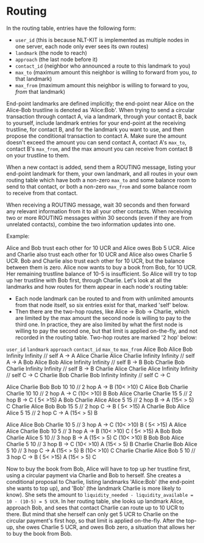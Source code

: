 # Routing

In the routing table, entries have the following form:
* `user_id` (this is because NLT-KIT is implemented as multiple nodes in one server, each node only ever sees its own routes)
* `landmark` (the node to reach)
* `approach` (the last node before it)
* `contact_id` (neighbor who announced a route to this landmark to you)
* `max_to` (maximum amount this neighbor is willing to forward from you, *to* that landmark)
* `max_from` (maximum amount this neighbor is willing to forward to you, *from* that landmark)

End-point landmarks are defined implicitly; the end-point near Alice on the Alice-Bob trustline is denoted as  'Alice:Bob'.
When trying to send a circular transaction through contact A, via a landmark, through your contact B, back to yourself,
include landmark entries for your end-point at the receiving trustline, for contact B, and for the landmark you want to use, and then propose the conditional transaction to contact A. Make sure the amount doesn't exceed the amount you can send contact A, contact A's `max_to`, contact  B's `max_from`, and the max amount you can receive from contact B on your trustline to them.

When a new contact is added, send them a ROUTING message, listing your end-point landmark for them, your own landmark, and all routes in your own routing table which have both a non-zero `max_to` and some balance room to send to that contact, or both a non-zero `max_from` and some balance room to receive from that contact.

When receiving a ROUTING message, wait 30 seconds and then forward any relevant information from it to all your other contacts. When receiving two or more ROUTING messages within 30 seconds (even if they are from unrelated contacts), combine the two information updates into one.

Example:

Alice and Bob trust each other for 10 UCR and Alice owes Bob 5 UCR.
Alice and Charlie also trust each other for 10 UCR and Alice also owes Charlie 5 UCR.
Bob and Charlie  also trust each other for 10 UCR, but the balance between them is zero.
Alice now wants to buy a book from Bob, for 10 UCR. Her remaining trustline balance of 10-5 is insufficient.
So Alice will try to top up her trustline with Bob first, through Charlie. Let's look at all the landmarks and how routes for them appear in each node's routing table:

* Each node landmark can be routed to and from with unlimited amounts from that node itself, so six entries exist for that, marked 'self' below.
* Then there are the two-hop routes, like Alice -> Bob -> Charlie, which are limited by the max amount the second node is willing to pay to the third one. In practice, they are also limited by what the first node is willing to pay the second one, but that limit is applied on-the-fly, and not recorded in the routing table. Two-hop routes are marked '2 hop' below:

`user_id` `landmark` `approach` `contact_id`  `max_to` `max_from`
 Alice     Bob        Alice      Bob           Infinity Infinity // self A -> A
 Alice     Charlie    Alice      Charlie       Infinity Infinity // self A -> A
 Bob       Alice      Bob        Alice         Infinity Infinity // self B -> B
 Bob       Charlie    Bob        Charlie       Infinity Infinity // self B -> B
 Charlie   Alice      Charlie    Alice         Infinity Infinity // self C -> C
 Charlie   Bob        Charlie    Bob           Infinity Infinity // self C -> C

 Alice     Charlie    Bob        Bob           10       10       // 2 hop A -> B (10< >10) C
 Alice     Bob        Charlie    Charlie       10       10       // 2 hop A -> C (10< >10) B
 Bob       Alice      Charlie    Charlie       15       5        // 2 hop B -> C ( 5< >15) A
 Bob       Charlie    Alice      Alice         5        15       // 2 hop B -> A (15< > 5) C
 Charlie   Alice      Bob        Bob           15       5        // 2 hop C -> B ( 5< >15) A
 Charlie   Bob        Alice      Alice         5        15       // 2 hop C -> A (15< > 5) B

 Alice     Alice      Bob        Charlie       10       5        // 3 hop A -> C (10< >10) B ( 5< >15) A
 Alice     Alice      Charlie    Bob           10       5        // 3 hop A -> B (10< >10) C ( 5< >15) A
 Bob       Bob        Charlie    Alice         5        10       // 3 hop B -> A (15< > 5) C (10< >10) B
 Bob       Bob        Alice      Charlie       5        10       // 3 hop B -> C (10< >10) A (15< > 5) B
 Charlie   Charlie    Bob        Alice         5        10       // 3 hop C -> A (15< > 5) B (10< >10) C
 Charlie   Charlie    Alice      Bob           5        10       // 3 hop C -> B ( 5< >15) A (15< > 5) C

Now to buy the book from Bob, Alice will have to top up her trustline first, using a circular payment via Charlie and Bob to herself.
She creates a conditional proposal to Charlie, listing landmarks 'Alice:Bob' (the end-point she wants to top up), and 'Bob' (the landmark Charlie is more likely to know). She sets the amount to `liquidity_needed - liquidity_available = 10 - (10-5) = 5 UCR`.
In her routing table, she looks up landmark Alice, approach Bob, and sees that contact Charlie can route up to 10 UCR to there.
But mind that she herself can only get 5 UCR to Charlie on the circular payment's first hop, so that limit is applied on-the-fly.
After the top-up, she owes Charlie 5 UCR, and owes Bob zero, a situation that allows her to buy the book from Bob.
